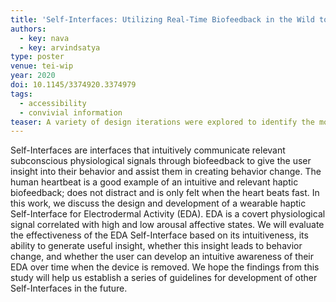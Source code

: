 ```yaml
---
title: 'Self-Interfaces: Utilizing Real-Time Biofeedback in the Wild to Elicit Subconscious Behavior Change'
authors:
  - key: nava
  - key: arvindsatya
type: poster
venue: tei-wip
year: 2020
doi: 10.1145/3374920.3374979
tags:
  - accessibility
  - convivial information
teaser: A variety of design iterations were explored to identify the most desirable design language ranging from more device-like designs to more biologically-inspired typologies. Actuators were linearly arranged to accommodate variation in the sequence of the beats.
---
```

Self-Interfaces are interfaces that intuitively communicate relevant subconscious physiological signals through biofeedback to give the user insight into their behavior and assist them in creating behavior change. The human heartbeat is a good example of an intuitive and relevant haptic biofeedback; does not distract and is only felt when the heart beats fast. In this work, we discuss the design and development of a wearable haptic Self-Interface for Electrodermal Activity (EDA). EDA is a covert physiological signal correlated with high and low arousal affective states. We will evaluate the effectiveness of the EDA Self-Interface based on its intuitiveness, its ability to generate useful insight, whether this insight leads to behavior change, and whether the user can develop an intuitive awareness of their EDA over time when the device is removed. We hope the findings from this study will help us establish a series of guidelines for development of other Self-Interfaces in the future.
